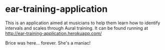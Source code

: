 # ear-training-application
This is an application aimed at musicians to help them learn how to identify intervals and scales through Aural training.
It can be found running at http://ear-training-application.herokuapp.com/

Brice was here... forever.
She's a maniac!
